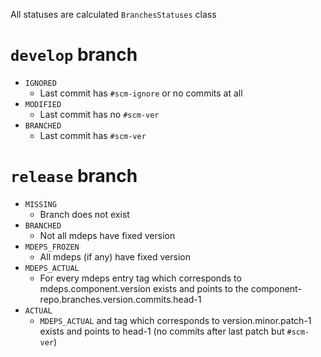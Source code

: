 All statuses are calculated `BranchesStatuses` class

# `develop` branch
- `IGNORED`
  - Last commit has `#scm-ignore` or no commits at all
- `MODIFIED`
  - Last commit has no `#scm-ver`
- `BRANCHED`
  - Last commit has `#scm-ver`
  
# `release` branch
- `MISSING`
  - Branch does not exist
- `BRANCHED`
  - Not all mdeps have fixed version 
- `MDEPS_FROZEN`
  - All mdeps (if any) have fixed version 
- `MDEPS_ACTUAL`
   - For every mdeps entry tag which corresponds to mdeps.component.version exists and points to the component-repo.branches.version.commits.head-1  
- `ACTUAL`
  - `MDEPS_ACTUAL` and tag which corresponds to version.minor.patch-1 exists and points to head-1 (no commits after last patch but `#scm-ver`)



